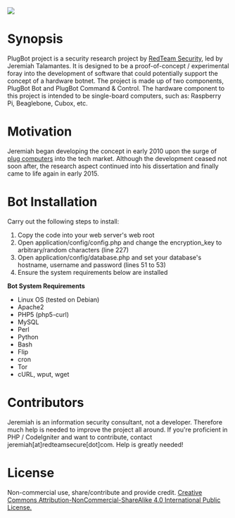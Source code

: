 <img src="http://www.redteamsecure.com/images/labs/pb.png"/>


<h1>Synopsis</h1>

PlugBot project is a security research project by <a href="http://www.redteamsecure.com">RedTeam Security</a>, led by Jeremiah Talamantes. It is designed to be a proof-of-concept / experimental foray into the development of software that could potentially support the concept of a hardware botnet. The project is made up of two components, PlugBot Bot and PlugBot Command & Control. The hardware component to this project is intended to be single-board computers, such as: Raspberry Pi, Beaglebone, Cubox, etc.

<h1>Motivation</h1>

Jeremiah began developing the concept in early 2010 upon the surge of <a href="http://en.wikipedia.org/wiki/Plug_computer">plug computers</a> into the tech market. Although the development ceased not soon after, the research aspect continued into his dissertation and finally came to life again in early 2015.

<h1>Bot Installation</h2>

Carry out the following steps to install:

<ol>
	<li>Copy the code into your web server's web root</li>
	<li>Open application/config/config.php and change the encryption_key to arbitrary/random characters (line 227)</li>
	<li>Open application/config/database.php and set your database's hostname, username and password (lines 51 to 53)</li>
	<li>Ensure the system requirements below are installed</li>
</ol>

<b>Bot System Requirements</b>

<ul>
	<li>Linux OS (tested on Debian)</li>
	<li>Apache2</li>
	<li>PHP5 (php5-curl)</li>
	<li>MySQL</li>
	<li>Perl</li>
	<li>Python</li>
	<li>Bash</li>
	<li>Flip</li>
	<li>cron</li>
	<li>Tor</li>
	<li>cURL, wput, wget</li>
</ul>

<h1>Contributors</h1>

Jeremiah is an information security consultant, not a developer. Therefore much help is needed to improve the project all around. If you're proficient in PHP / CodeIgniter and want to contribute, contact jeremiah[at]redteamsecure[dot]com. Help is greatly needed!

<h1>License</h1>

Non-commercial use, share/contribute and provide credit. <a href="http://creativecommons.org/licenses/by-nc-sa/4.0/">Creative Commons Attribution-NonCommercial-ShareAlike 4.0 International Public License.</a>

